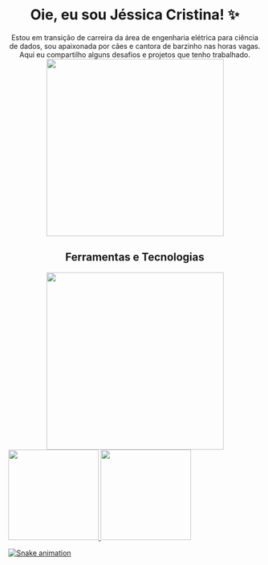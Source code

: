 
<h1 align="center"> Oie, eu sou Jéssica Cristina! ✨ </h1>



<div align="center"> 
  Estou em transição de carreira da área de engenharia elétrica para ciência de dados, sou apaixonada por cães e cantora de barzinho nas horas vagas. 
  Aqui eu compartilho alguns desafios e projetos que tenho trabalhado.
</div>


<div align="center">
  <img src=https://github.com/jessicacristinams/jessicacristinams/assets/109877484/b9e567ae-9d38-43d6-94d0-9909f997c786 width="353"/>
</div>


<h2 align="center"> 
  Ferramentas e Tecnologias
</h2>


<div align="center">
  <img src=https://github.com/jessicacristinams/jessicacristinams/assets/109877484/b9e567ae-9d38-43d6-94d0-9909f997c786 width="353"/>
</div>



<div>
<a href="https://github.com/jessicacristinams">
<img loading="lazy" height="180em" src="https://github-readme-stats.vercel.app/api/top-langs/?username=jessicacristinams&layout=compact&langs_count=7&theme=dracula"/>
<img loading="lazy" height="180em" src="https://github-readme-stats.vercel.app/api?username=jessicacristinams&show_icons=true&theme=dracula&include_all_commits=true&count_private=true"/>
</div>




![Snake animation](https://github.com/jessicacristinams/jessicacristinams/blob/output/github-contribution-grid-snake.svg)


